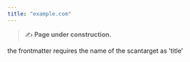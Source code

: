 ```yaml
---
title: "example.com"
---
```


<!-- end -->

> ✍ **Page under construction.**
 
the frontmatter requires the name of the scantarget as 'title'